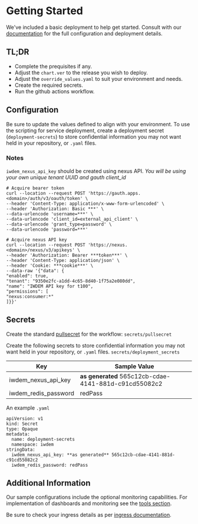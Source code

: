 # Getting Started
We've included a basic deployment to help get started.
Consult with our [documentation](all.docs.genesys.com/PEC-Email/Current/EmailPEGuide) for the full configuration and deployment details.

## TL;DR
- Complete the prequisites if any.
- Adjust the `chart.ver` to the release you wish to deploy.
- Adjust the `override_values.yaml` to suit your environment and needs.
- Create the required secrets.
- Run the github actions workflow.

## Configuration

Be sure to update the values defined to align with your environment.
To use the scripting for service deployment, create a deployment secret (`deployment-secrets`) to store confidential information you may not want held in your repository, or `.yaml` files. 

### Notes
`iwdem_nexus_api_key` should be created using nexus API.
*You will be using your own unique tenant UUID and gauth client_id*

```
# Acquire bearer token
curl --location --request POST 'https://gauth.apps.<domain>/auth/v3/oauth/token' \
--header 'Content-Type: application/x-www-form-urlencoded' \
--header 'Authorization: Basic ***' \
--data-urlencode 'username=***' \
--data-urlencode 'client_id=external_api_client' \
--data-urlencode 'grant_type=password' \
--data-urlencode 'password=***'
```
```
# Acquire nexus API key 
curl --location --request POST 'https://nexus.<domain>/nexus/v3/apikeys' \
--header 'Authorization: Bearer ***token***' \
--header 'Content-Type: application/json' \
--header 'Cookie: ***cookie***' \
--data-raw '{"data": {
"enabled": true,
"tenant": "9350e2fc-a1dd-4c65-8d40-1f75a2e080dd",
"name": "IWDEM API key for t100",
"permissions": [
"nexus:consumer:*"
]}}'
```
## Secrets 
Create the standard [pullsecret](../#-considerations) for the workflow: 
`secrets/pullsecret`

Create the following secrets to store confidential information you may not want held in your repository, or `.yaml` files. 
`secrets/deployment_secrets`

|Key|Sample Value|
|-|-|
iwdem_nexus_api_key| **as generated** 565c12cb-cdae-4141-881d-c91cd55082c2
iwdem_redis_password| redPass

An example `.yaml`
```
apiVersion: v1
kind: Secret
type: Opaque
metadata:
  name: deployment-secrets
  namespace: iwdem
stringData:
  iwdem_nexus_api_key: **as generated** 565c12cb-cdae-4141-881d-c91cd55082c2
  iwdem_redis_password: redPass
```

## Additional Information

Our sample configurations include the optional monitoring capabilities. For implementation of dashboards and monitoring see the [tools section](/tools).

Be sure to check your ingress details as per [ingress documentation](/doc/ingress.md).